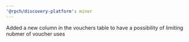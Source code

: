 ```yaml
---
'@rpch/discovery-platform': minor
---
```


Added a new column in the vouchers table to have a possibility of limiting nubmer of voucher uses
